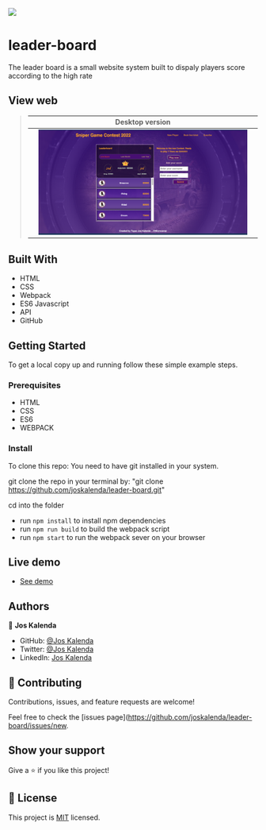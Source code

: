 ![](https://img.shields.io/badge/Microverse-blueviolet)
# leader-board
The leader board is a small website system built to dispaly players score according to the high rate

 ## View web

> || Desktop version ||
> |-|---------|-|
> || ![Screenshot1](/asset/desk.png) ||
## Built With

- HTML
- CSS
- Webpack
- ES6 Javascript
- API
- GitHub

## Getting Started

To get a local copy up and running follow these simple example steps.

### Prerequisites

- HTML
- CSS
- ES6 
- WEBPACK

### Install

To clone this repo: You need to have git installed in your system.

git clone the repo in your terminal by: "git clone https://github.com/joskalenda/leader-board.git"

cd into the folder

- run `npm install` to install npm dependencies
- run `npm run build` to build the webpack script
- run `npm start` to run the webpack sever on your browser

## Live demo

- [See demo](https://musing-almeida-aa50b4.netlify.app/)
## Authors

👤 **Jos Kalenda**

- GitHub: [@Jos Kalenda](https://github.com/)
- Twitter: [@Jos Kalenda](https://twitter.com/)
- LinkedIn: [Jos Kalenda](https://www.linkedin.com/)

## 🤝 Contributing

Contributions, issues, and feature requests are welcome!

Feel free to check the [issues page](https://github.com/joskalenda/leader-board/issues/new.

## Show your support

Give a ⭐️ if you like this project!

## 📝 License

This project is [MIT](./MIT.md) licensed.

